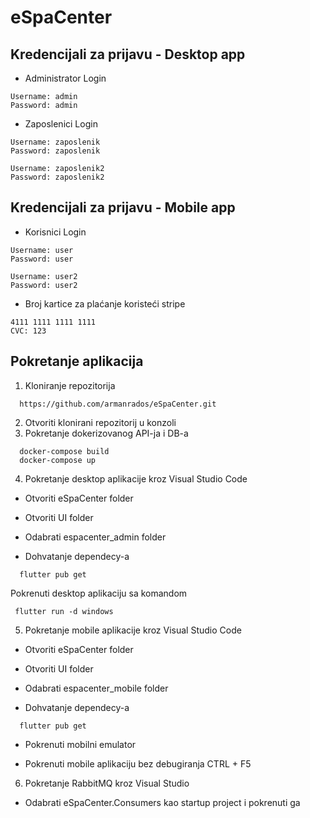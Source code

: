 # eSpaCenter

## Kredencijali za prijavu - Desktop app
- Administrator Login
```
Username: admin
Password: admin
```
- Zaposlenici Login
```
Username: zaposlenik
Password: zaposlenik

Username: zaposlenik2
Password: zaposlenik2
```
## Kredencijali za prijavu - Mobile app
- Korisnici Login
```
Username: user
Password: user

Username: user2
Password: user2
```
- Broj kartice za plaćanje koristeći stripe
```
4111 1111 1111 1111
CVC: 123  

```
## Pokretanje aplikacija
1. Kloniranje repozitorija
```
  https://github.com/armanrados/eSpaCenter.git
```
2. Otvoriti klonirani repozitorij u konzoli
3. Pokretanje dokerizovanog API-ja i DB-a
```
  docker-compose build
  docker-compose up
```
4. Pokretanje desktop aplikacije kroz Visual Studio Code

- Otvoriti eSpaCenter folder

- Otvoriti UI folder

- Odabrati espacenter_admin folder

- Dohvatanje dependecy-a
```
  flutter pub get
```
 Pokrenuti desktop aplikaciju sa komandom 
```
 flutter run -d windows
```
 
5. Pokretanje mobile aplikacije kroz Visual Studio Code

- Otvoriti eSpaCenter folder

- Otvoriti UI folder
  
- Odabrati espacenter_mobile folder
 
- Dohvatanje dependecy-a
```
  flutter pub get
```
- Pokrenuti mobilni emulator

- Pokrenuti mobile aplikaciju bez debugiranja CTRL + F5

6. Pokretanje RabbitMQ kroz Visual Studio
- Odabrati eSpaCenter.Consumers kao startup project i pokrenuti ga
